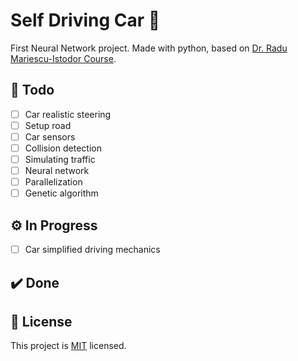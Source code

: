 # Self Driving Car :car:
 First Neural Network project.
 Made with python, based on [Dr. Radu Mariescu-Istodor Course](https://www.youtube.com/watch?v=Rs_rAxEsAvI).

## :memo: Todo
- [ ] Car realistic steering
- [ ] Setup road
- [ ] Car sensors
- [ ] Collision detection
- [ ] Simulating traffic
- [ ] Neural network
- [ ] Parallelization
- [ ] Genetic algorithm

## :gear: In Progress
- [ ] Car simplified driving mechanics

## :heavy_check_mark: Done


## :page_with_curl: License
This project is [MIT](./LICENSE) licensed.